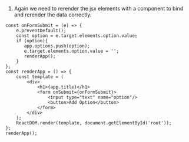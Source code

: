 1. Again we need to rerender the jsx elements with a component to bind and rerender the data correctly.
```
const onFormSubmit = (e) => {
    e.preventDefault();
    const option = e.target.elements.option.value;
    if (option){
       app.options.push(option);
       e.target.elements.option.value = '';
       renderApp();
    }
};
const renderApp = () => {
    const template = (
        <div>
            <h1>{app.title}</h1>
            <form onSubmit={onFormSubmit}>
                <input type="text" name="option"/>
                <button>Add Option</button>
            </form>
        </div>
    );
    ReactDOM.render(template, document.getElementById('root'));
};
renderApp();
```
